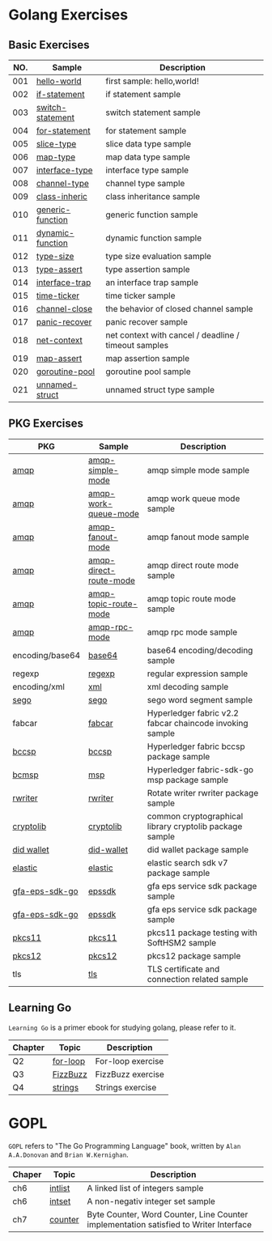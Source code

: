 # Golang Exercises

## Basic Exercises

|NO.|Sample|Description|
|----|----|----|
|001|[hello-world](./001-hello-world/hello_world.go)|first sample: hello,world!|
|002|[if-statement](./002-if-statement/if_statement.go)|if statement sample|
|003|[switch-statement](./003-switch-statement/switch_statement.go)|switch statement sample|
|004|[for-statement](./004-for-statement/for_statement.go)|for statement sample|
|005|[slice-type](./005-slice-type/slice_type.go)|slice data type sample|
|006|[map-type](./006-map-type/map_type.go)|map data type sample|
|007|[interface-type](./007-interface-type/interface_type.go)|interface type sample|
|008|[channel-type](./008-channel-type/channel_type.go)|channel type sample|
|009|[class-inheric](./009-class-inherit/class_inherit.go)|class inheritance sample|
|010|[generic-function](./010-generic-function/generic_function.go)|generic function sample|
|011|[dynamic-function](./011-dynamic-function/dynamic_function.go)|dynamic function sample|
|012|[type-size](./012-type-size/type_size.go)|type size evaluation sample|
|013|[type-assert](./013-type-assert/type_assert.go)|type assertion sample|
|014|[interface-trap](./014-interface-trap/interface_trap.go)|an interface trap sample|
|015|[time-ticker](./015-time-ticker/time_ticker.go)|time ticker sample|
|016|[channel-close](./016-channel-close/channel_close.go)|the behavior of closed channel sample|
|017|[panic-recover](./017-panic-recover/panic_recover.go)|panic recover sample|
|018|[net-context](./018-net-context/with_cancel.go)|net context with cancel / deadline / timeout samples|
|019|[map-assert](./019-map-assert/map_assert.go)|map assertion sample|
|020|[goroutine-pool](./020-goroutine-pool/goroutine_pool.go)|goroutine pool sample|
|021|[unnamed-struct](./021-unnamed-struct/unnamed_struct.go)|unnamed struct type sample|

## PKG Exercises
|PKG|Sample|Description|
|----|----|----|
|[amqp](https://github.com/streadway/amqp)|[amqp-simple-mode](./pkgs/amqp/01-simple-mode/)|amqp simple mode sample|
|[amqp](https://github.com/streadway/amqp)|[amqp-work-queue-mode](./pkgs/amqp/02-work-queues/)|amqp work queue mode sample|
|[amqp](https://github.com/streadway/amqp)|[amqp-fanout-mode](./pkgs/amqp/03-fanout/)|amqp fanout mode sample|
|[amqp](https://github.com/streadway/amqp)|[amqp-direct-route-mode](./pkgs/amqp/04-direct-route/)|amqp direct route mode sample|
|[amqp](https://github.com/streadway/amqp)|[amqp-topic-route-mode](./pkgs/amqp/05-topic-route/)|amqp topic route mode sample|
|[amqp](https://github.com/streadway/amqp)|[amqp-rpc-mode](./pkgs/amqp/06-rpc-demo/)|amqp rpc mode sample|
|encoding/base64|[base64](./pkgs/base64/)|base64 encoding/decoding sample|
|regexp|[regexp](./pkgs/regexp/)|regular expression sample|
|encoding/xml|[xml](./pkgs/xml/)|xml decoding sample|
|[sego](https://github.com/huichen/sego)|[sego](./pkgs/sego/)|sego word segment sample|
|fabcar|[fabcar](./pkgs/fabcar/)|Hyperledger fabric v2.2 fabcar chaincode invoking sample|
|[bccsp](https://github.com/hyperledger/fabric/bccsp)|[bccsp](./pkgs/bccsp/)|Hyperledger fabric bccsp package sample|
|[bcmsp](https://github.com/hyperledger/fabric-sdk-go/pkg/client/msp)|[msp](./pkgs/bcmsp/)|Hyperledger fabric-sdk-go msp package sample|
|[rwriter](https://github.com/ewangplay/rwriter)|[rwriter](./pkgs/rwriter/)|Rotate writer rwriter package sample|
|[cryptolib](https://github.com/ewangplay/cryptolib)|[cryptolib](./pkgs/cryptolib/)|common cryptographical library cryptolib package sample|
|[did wallet](https://github.com/ewangplay/did-wallet)|[did-wallet](./pkgs/did-wallet/)|did wallet package sample|
|[elastic](https://github.com/olivere/elastic/v7)|[elastic](./pkgs/elastic/)|elastic search sdk v7 package sample|
|[gfa-eps-sdk-go](https://github.com/gfacloud/gfa-eps-sdk-go)|[epssdk](./pkgs/epssdk/)|gfa eps service sdk package sample|
|[gfa-eps-sdk-go](https://github.com/gfacloud/gfa-eps-sdk-go)|[epssdk](./pkgs/epssdk/)|gfa eps service sdk package sample|
|[pkcs11](https://github.com/miekg/pkcs11)|[pkcs11](./pkgs/pkcs11/)|pkcs11 package testing with SoftHSM2 sample|
|[pkcs12](https://golang.org/x/crypto/pkcs12)|[pkcs12](./pkgs/pkcs12/)|pkcs12 package sample|
|tls|[tls](./pkgs/tls/)|TLS certificate and connection related sample|


## Learning Go

`Learning Go` is a primer ebook for studying golang, please refer to it.

|Chapter|Topic|Description|
|----|----|----|
|Q2|[for-loop](./learning-go/Q2/for_loop.go)|For-loop exercise|
|Q3|[FizzBuzz](./learning-go/Q3/FizzBuzz.go)|FizzBuzz exercise|
|Q4|[strings](./learning-go/Q4/strings.go)|Strings exercise|

# GOPL

`GOPL` refers to "The Go Programming Language" book, written by `Alan A.A.Donovan` and `Brian W.Kernighan`. 

|Chaper|Topic|Description|
|----|----|----|
|ch6|[intlist](./gopl/ch6/intlist/intlist.go)|A linked list of integers sample|
|ch6|[intset](./gopl/ch6/intset/intset.go)|A non-negativ integer set sample|
|ch7|[counter](./gopl/ch7/counter/counter.go)|Byte Counter, Word Counter, Line Counter implementation satisfied to Writer Interface|
